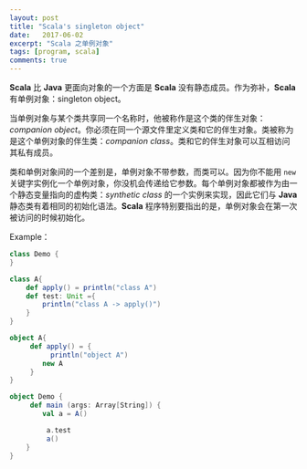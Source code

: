 ```yaml
---
layout: post
title: "Scala's singleton object"
date:   2017-06-02
excerpt: "Scala 之单例对象"
tags: [program, scala]
comments: true
---
```


**Scala** 比 **Java** 更面向对象的一个方面是 **Scala** 没有静态成员。作为弥补，**Scala** 有单例对象：singleton object。

当单例对象与某个类共享同一个名称时，他被称作是这个类的伴生对象：*companion object*。你必须在同一个源文件里定义类和它的伴生对象。类被称为是这个单例对象的伴生类：*companion class*。类和它的伴生对象可以互相访问其私有成员。

类和单例对象间的一个差别是，单例对象不带参数，而类可以。因为你不能用 `new` 关键字实例化一个单例对象，你没机会传递给它参数。每个单例对象都被作为由一个静态变量指向的虚构类：*synthetic class* 的一个实例来实现，因此它们与 **Java** 静态类有着相同的初始化语法。**Scala** 程序特别要指出的是，单例对象会在第一次被访问的时候初始化。

Example：

```scala
class Demo {
}

class A{
    def apply() = println("class A")
    def test: Unit ={
        println("class A -> apply()")
    }
}

object A{
     def apply() = {
          println("object A")
        new A
     }
}

object Demo {
     def main (args: Array[String]) {
        val a = A()

         a.test
         a()
    }
}
```

